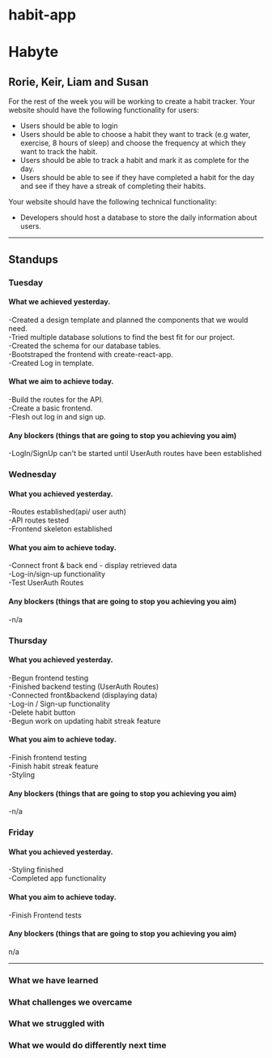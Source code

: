 # habit-app
# Habyte
## Rorie, Keir, Liam and Susan

For the rest of the week you will be working to create a habit tracker.
Your website should have the following functionality for users:
- Users should be able to login
- Users should be able to choose a habit they want to track (e.g water, exercise, 8 hours of sleep) and choose the frequency at which they want to track the habit.
- Users should be able to track a habit and mark it as complete for the day.
- Users should be able to see if they have completed a habit for the day and see if they have a streak of completing their habits.

Your website should have the following technical functionality:
- Developers should host a database to store the daily information about users.

---
## Standups
### Tuesday
#### What we achieved yesterday.

-Created a design template and planned the components that we would need.<br/>
-Tried multiple database solutions to find the best fit for our project. <br/>
-Created the schema for our database tables. <br/>
-Bootstraped the frontend with create-react-app. <br/>
-Created Log in template.<br/>


#### What we aim to achieve today.
-Build the routes for the API. <br/>
-Create a basic frontend. <br/>
-Flesh out log in and sign up.<br/>

#### Any blockers (things that are going to stop you achieving you aim)
-LogIn/SignUp can't be started until UserAuth routes have been established <br/>


### Wednesday
#### What you achieved yesterday.
-Routes established(api/ user auth) <br/>
-API routes tested <br/>
-Frontend skeleton established <br/>



#### What you aim to achieve today.
-Connect front & back end - display retrieved data <br/>
-Log-in/sign-up functionality <br/>
-Test UserAuth Routes <br/>


#### Any blockers (things that are going to stop you achieving you aim)
-n/a

### Thursday
#### What you achieved yesterday.
-Begun frontend testing  <br/>
-Finished backend testing (UserAuth Routes) <br/>
-Connected front&backend (displaying data) <br/>
-Log-in / Sign-up functionality  <br/>
-Delete habit button <br/>
-Begun work on updating habit streak feature <br/>


#### What you aim to achieve today.
-Finish frontend testing <br/>
-Finish habit streak feature <br/>
-Styling  <br/>


#### Any blockers (things that are going to stop you achieving you aim)
-n/a

### Friday
#### What you achieved yesterday.
-Styling finished <br/> 
-Completed app functionality <br/>

#### What you aim to achieve today.
-Finish Frontend tests <br/>

#### Any blockers (things that are going to stop you achieving you aim)
n/a

---
### What we have learned
### What challenges we overcame
### What we struggled with
### What we would do differently next time
